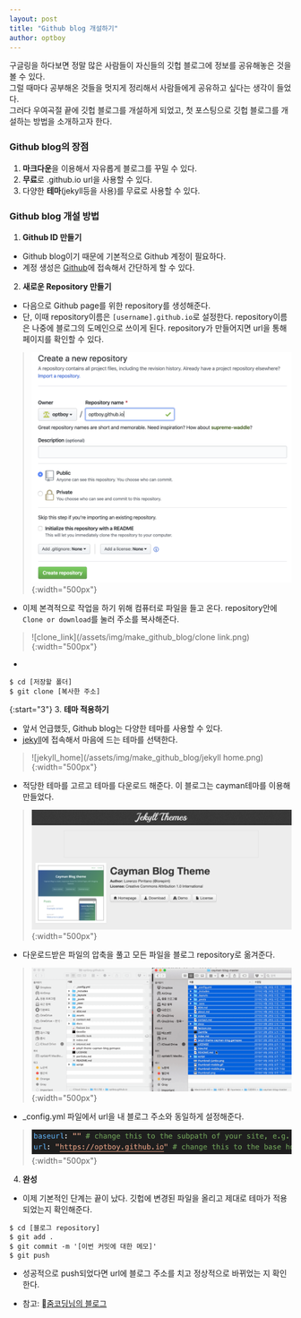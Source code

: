 ```yaml
---
layout: post
title: "Github blog 개설하기"
author: optboy
---
```


구글링을 하다보면 정말 많은 사람들이 자신들의 깃헙 블로그에 정보를 공유해놓은 것을 볼 수 있다.  
그럴 때마다 공부해온 것들을 멋지게 정리해서 사람들에게 공유하고 싶다는 생각이 들었다.  
그러다 우여곡절 끝에 깃헙 블로그를 개설하게 되었고, 첫 포스팅으로 깃헙 블로그를 개설하는 방법을 소개하고자 한다.  

### Github blog의 장점

1. **마크다운**을 이용해서 자유롭게 블로그를 꾸밀 수 있다.
2. **무료**로 .github.io url을 사용할 수 있다.
3. 다양한 **테마**(jekyll등을 사용)를 무료로 사용할 수 있다.


### Github blog 개설 방법

1. **Github ID 만들기**    
- Github blog이기 때문에 기본적으로 Github 계정이 필요하다.  
- 계정 생성은 [Github][github]에 접속해서 간단하게 할 수 있다.

2. **새로운 Repository 만들기**  
- 다음으로 Github page를 위한 repository를 생성해준다.
- 단, 이때 repository이름은 `[username].github.io`로 설정한다. repository이름은 나중에 블로그의 도메인으로 쓰이게 된다. repository가 만들어지면 url을 통해 페이지를 확인할 수 있다. 
> ![make_repository](/assets/img/make_github_blog/make_repository.png){:width="500px"}
- 이제 본격적으로 작업을 하기 위해 컴퓨터로 파일을 들고 온다. repository안에 `Clone or download`를 눌러 주소를 복사해준다.
> ![clone_link](/assets/img/make_github_blog/clone link.png){:width="500px"} 
- 
```terminal
$ cd [저장할 폴더]
$ git clone [복사한 주소]
```

{:start="3"}
3. **테마 적용하기**  
- 앞서 언급했듯, Github blog는 다양한 테마를 사용할 수 있다.  
- [jekyll][jekyll]에 접속해서 마음에 드는 테마를 선택한다.  
> ![jekyll_home](/assets/img/make_github_blog/jekyll home.png){:width="500px"}
- 적당한 테마를 고르고 테마를 다운로드 해준다. 이 블로그는 cayman테마를 이용해 만들었다.
> ![cayman](/assets/img/make_github_blog/cayman.png){:width="500px"}
- 다운로드받은 파일의 압축을 풀고 모든 파일을 블로그 repository로 옮겨준다.
> ![paste](/assets/img/make_github_blog/paste.gif){:width="500px"}
- _config.yml 파일에서 url을 내 블로그 주소와 동일하게 설정해준다.
> ![yml](/assets/img/make_github_blog/yml_file.png){:width="500px"}

4. **완성**
- 이제 기본적인 단계는 끝이 났다. 깃헙에 변경된 파일을 올리고 제대로 테마가 적용되었는지 확인해준다. 
```terminal
$ cd [블로그 repository]
$ git add .
$ git commit -m '[이번 커밋에 대한 메모]'
$ git push
```
- 성공적으로 push되었다면 url에 블로그 주소를 치고 정상적으로 바뀌었는 지 확인한다.

* 참고: [줌코딩님의 블로그][reference]

[github]: https://github.com
[jekyll]: http://jekyllthemes.org
[reference]: https://zoomkoding.github.io/gitblog/2019/08/15/git-blog-1.html